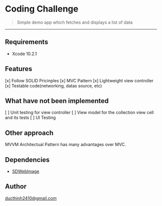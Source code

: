# Coding Challenge
> Simple demo app which fetches and displays a list of data
----

## Requirements
* Xcode 10.2.1

## Features
[x] Follow SOLID Pricinples
[x] MVC Pattern
[x] Lightweight view controller
[x] Testable code(networking, datas source, etc)

## What have not been implemented
[ ] Unit testing for view controller
[ ] View model for the collection view cell and its tests
[ ] UI Testing

## Other approach
MVVM Architectual Pattern has many advantages over MVC.

## Dependencies
- [SDWebImage](https://github.com/SDWebImage/SDWebImage)

## Author
<ducthinh2410@gmail.com>
